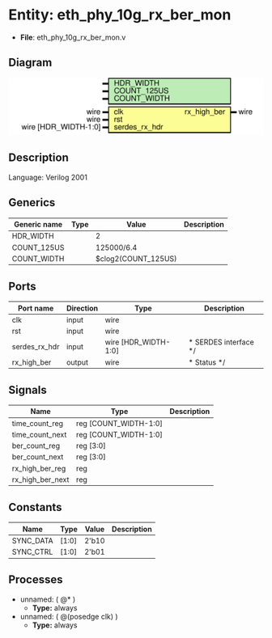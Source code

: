# Entity: eth_phy_10g_rx_ber_mon

- **File**: eth_phy_10g_rx_ber_mon.v
## Diagram

![Diagram](eth_phy_10g_rx_ber_mon.svg "Diagram")
## Description


 Language: Verilog 2001


## Generics

| Generic name | Type | Value               | Description |
| ------------ | ---- | ------------------- | ----------- |
| HDR_WIDTH    |      | 2                   |             |
| COUNT_125US  |      | 125000/6.4          |             |
| COUNT_WIDTH  |      | $clog2(COUNT_125US) |             |
## Ports

| Port name     | Direction | Type                 | Description                      |
| ------------- | --------- | -------------------- | -------------------------------- |
| clk           | input     | wire                 |                                  |
| rst           | input     | wire                 |                                  |
| serdes_rx_hdr | input     | wire [HDR_WIDTH-1:0] |      * SERDES interface      */  |
| rx_high_ber   | output    | wire                 |      * Status      */            |
## Signals

| Name             | Type                  | Description |
| ---------------- | --------------------- | ----------- |
| time_count_reg   | reg [COUNT_WIDTH-1:0] |             |
| time_count_next  | reg [COUNT_WIDTH-1:0] |             |
| ber_count_reg    | reg [3:0]             |             |
| ber_count_next   | reg [3:0]             |             |
| rx_high_ber_reg  | reg                   |             |
| rx_high_ber_next | reg                   |             |
## Constants

| Name      | Type  | Value | Description |
| --------- | ----- | ----- | ----------- |
| SYNC_DATA | [1:0] | 2'b10 |             |
| SYNC_CTRL | [1:0] | 2'b01 |             |
## Processes
- unnamed: ( @* )
  - **Type:** always
- unnamed: ( @(posedge clk) )
  - **Type:** always
